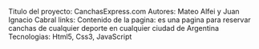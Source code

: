 Titulo del proyecto: CanchasExpress.com
Autores: Mateo Alfei y Juan Ignacio Cabral
links:
Contenido de la pagina: es una pagina para reservar canchas de cualquier deporte en cualquier ciudad de Argentina
Tecnologias: Html5, Css3, JavaScript
